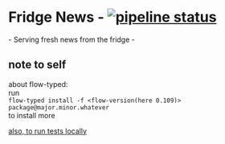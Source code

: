# Fridge News - [![pipeline status](https://gitlab.stud.idi.ntnu.no/toberge/fridge-news/badges/master/pipeline.svg)](https://gitlab.stud.idi.ntnu.no/toberge/fridge-news/commits/master)  
\- Serving fresh news from the fridge -

## note to self
about flow-typed:  
run  
`flow-typed install -f <flow-version(here 0.109)> package@major.minor.whatever`  
to install more

[also, to run tests locally](https://pastebin.com/DHcntABR)

